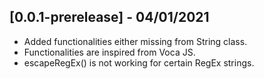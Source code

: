 ## [0.0.1-prerelease] - 04/01/2021

* Added functionalities either missing from String class.
* Functionalities are inspired from Voca JS.
* escapeRegEx() is not working for certain RegEx strings.
